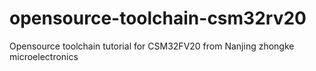 # opensource-toolchain-csm32rv20
Opensource toolchain tutorial for CSM32FV20 from Nanjing zhongke microelectronics

